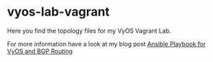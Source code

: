 # vyos-lab-vagrant

Here you find the topology files for my VyOS Vagrant Lab.

For more information have a look at my blog post [Ansible Playbook for VyOS and BGP Routing](https://techbloc.net/archives/2479)
